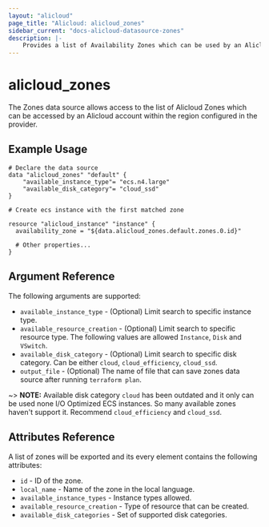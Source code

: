 ```yaml
---
layout: "alicloud"
page_title: "Alicloud: alicloud_zones"
sidebar_current: "docs-alicloud-datasource-zones"
description: |-
    Provides a list of Availability Zones which can be used by an Alicloud account.
---
```


# alicloud\_zones

The Zones data source allows access to the list of Alicloud Zones which can be accessed by an Alicloud account within the region configured in the provider.

## Example Usage

```
# Declare the data source
data "alicloud_zones" "default" {
	"available_instance_type"= "ecs.n4.large"
	"available_disk_category"= "cloud_ssd"
}

# Create ecs instance with the first matched zone

resource "alicloud_instance" "instance" {
  availability_zone = "${data.alicloud_zones.default.zones.0.id}"

  # Other properties...
}

```

## Argument Reference

The following arguments are supported:

* `available_instance_type` - (Optional) Limit search to specific instance type.
* `available_resource_creation` - (Optional) Limit search to specific resource type. The following values are allowed `Instance`, `Disk` and `VSwitch`.
* `available_disk_category` - (Optional) Limit search to specific disk category. Can be either `cloud`, `cloud_efficiency`, `cloud_ssd`.
* `output_file` - (Optional) The name of file that can save zones data source after running `terraform plan`.

~> **NOTE:** Available disk category `cloud` has been outdated and it only can be used none I/O Optimized ECS instances. So many available zones haven't support it. Recommend `cloud_efficiency` and `cloud_ssd`.

## Attributes Reference

A list of zones will be exported and its every element contains the following attributes:

* `id` - ID of the zone.
* `local_name` - Name of the zone in the local language.
* `available_instance_types` - Instance types allowed.
* `available_resource_creation` - Type of resource that can be created.
* `available_disk_categories` - Set of supported disk categories.
